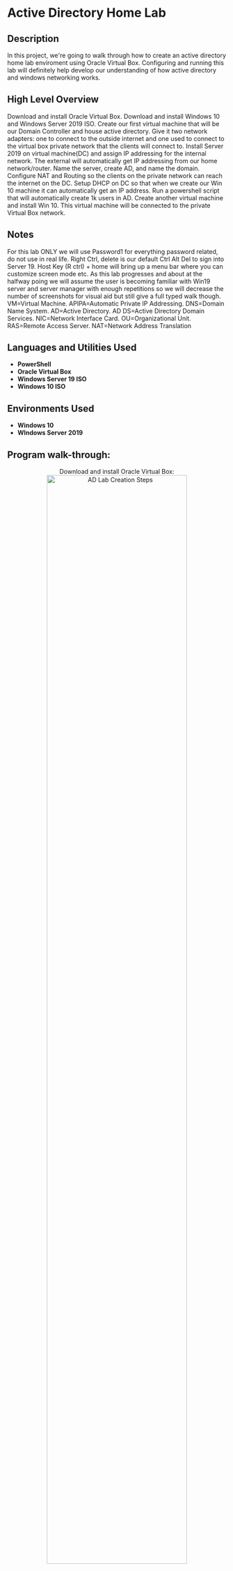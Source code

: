 <h1>Active Directory Home Lab</h1>

<h2>Description</h2>
In this project, we're going to walk through how to create an active directory home lab enviroment using Oracle Virtual Box. Configuring and running this lab will definitely help develop our understanding of how active directory and windows networking works.

<h2>High Level Overview</h2>
Download and install Oracle Virtual Box. Download and install Windows 10 and Windows Server 2019 ISO. Create our first virtual machine that will be our Domain Controller and house active directory. Give it two network adapters: one to connect to the outside internet and one used to connect to the virtual box private network that the clients will connect to. Install Server 2019 on virtual machine(DC) and assign IP addressing for the internal network. The external will automatically get IP addressing from our home network/router. Name the server, create AD, and name the domain. Configure NAT and Routing so the clients on the private network can reach the internet on the DC. Setup DHCP on DC so that when we create our Win 10 machine it can automatically get an IP address. Run a powershell script that will automatically create 1k users in AD. Create another virtual machine and install Win 10. This virtual machine will be connected to the private Virtual Box network. 

<h2>Notes</h2>
For this lab ONLY we will use Password1 for everything password related, do not use in real life. Right Ctrl, delete is our default Ctrl Alt Del to sign into Server 19. Host Key (R ctrl) + home will bring up a menu bar where you can customize screen mode etc. As this lab progresses and about at the halfway poing we will assume the user is becoming familiar with Win19 server and server manager with enough repetitions so we will decrease the number of screenshots for visual aid but still give a full typed walk though. VM=Virtual Machine. APIPA=Automatic Private IP Addressing. DNS=Domain Name System. AD=Active Directory. AD DS=Active Directory Domain Services. NIC=Network Interface Card. OU=Organizational Unit. RAS=Remote Access Server. NAT=Network Address Translation

<h2>Languages and Utilities Used</h2>

- <b>PowerShell</b> 
- <b>Oracle Virtual Box</b>
- <b>Windows Server 19 ISO</b>
- <b>Windows 10 ISO</b>  

<h2>Environments Used</h2>

- <b>Windows 10</b>
- <b>WIndows Server 2019</b>

<h2>Program walk-through:</h2>

<p align="center">
Download and install Oracle Virtual Box: <br/>  
<img src="https://i.imgur.com/sVww7Ra.png" height="80%" width="80%" alt="AD Lab Creation Steps"/>
<br />
<br />
Download Microsoft Windows Server 2019 ISO file: <br/> 
<img src="https://i.imgur.com/lO32tVp.png" height="80%" width="80%" alt="AD Lab Creation Steps"/>
<br />
<br />
Download Microsoft Windows 10 ISO file:  <br/> 
<img src="https://i.imgur.com/1kzAfnw.png" height="80%" width="80%" alt="AD Lab Creation Steps"/>
<br />
<br />
Configure Virtual Machine(DC): Note: Bidirectional shared clipboard in advanced settings lets you use ctrl c and ctrl v in between your actual computer and virtual machine. Drag n Drop lets you drag files from your desktop into your virtual machine. <br/> 
<img src="https://i.imgur.com/99mb1Wi.png" height="80%" width="80%" alt="AD Lab Creation Steps"/>
<img src="https://i.imgur.com/gG7TwXK.png" height="80%" width="80%" alt="AD Lab Creation Steps"/>
<img src="https://i.imgur.com/Bwa3Avr.png" height="80%" width="80%" alt="AD Lab Creation Steps"/>
<img src="https://i.imgur.com/dqS7i2Z.png" height="80%" width="80%" alt="AD Lab Creation Steps"/>
<img src="https://i.imgur.com/r3UofDE.png" height="80%" width="80%" alt="AD Lab Creation Steps"/>
<br />
<br />
Install Server 2019 ISO file onto DC VM, setup and sign into server. NOTE: Select the desktop experience for GUI and select custom install. After signing into server and for ease of use go to devices and select insert guest additions CD image. Next, on the desktop go to file explorer/this pc and select Virtual Box guest additions that's listed as a drive. Finally, click on and run VBoxWindowsadditions.amd64 and follow the on screen prompts all the way until choosing to reboot now or later; click on reboot later. <br/> 
<img src="https://i.imgur.com/VvcFqfW.png" height="80%" width="80%" alt="AD Lab Creation Steps"/>
<img src="https://i.imgur.com/8UVrevd.png" height="80%" width="80%" alt="AD Lab Creation Steps"/>
<img src="https://i.imgur.com/dGSEd7z.png" height="80%" width="80%" alt="AD Lab Creation Steps"/> 
<br />
<br />
Setup IP addressing. Change network adapter settings. NOTE: We will start out by selecting the Ethernet that is connected to the internet and view its status by right clicking on it. In this lab it was Ethernet 2 for me, but just make sure you select the adapter that is the opposite of the one that is unrecognized. <br/> 
<img src="https://i.imgur.com/curRwD6.png" height="80%" width="80%" alt="AD Lab Creation Steps"/>
<img src="https://i.imgur.com/f7girLW.png" height="80%" width="80%" alt="AD Lab Creation Steps"/>
<br />
<br />
Rename (R click) the Ethernet adapter that is connected to the internet _INTERNET_ and rename the unrecogninzed adapter X_INTERNAL_X. NOTE: The unrecognized adapter will have an APIPA address (will start with 169.254.) This APIPA address was automatically assigned to this adapter because a DHCP server was not available. This is how you will know it's the internal adapter. Next R click on X_INTERNAL_X and go to properties. In the menu, double click Internet Protocol Version 4. This will bring you to its general tab where you can assign IP addressing.  <br/> 
<img src="https://i.imgur.com/eD7mrn2.png" height="80%" width="80%" alt="AD Lab Creation Steps"/>
<img src="https://i.imgur.com/NQABNho.png" height="80%" width="80%" alt="AD Lab Creation Steps"/>
<img src="https://i.imgur.com/f48vUDy.png" height="80%" width="80%" alt="AD Lab Creation Steps"/>
<br />
<br />
In the general tab use the following address: IP=172.16.0.1 Subnet Mask=255.255.255.0 Default Gateway=Leave blank related to the DC serving as the default gateway. DNS=127.0.0.1 or 172.16.0.1 (Once AD is installed it will automatically install DNS. We can either enter its own IP address 172.16.0.1 or we can enter the loopback address which is 127.0.0.1) Loopback address in IPv4 (127.0.0.1) is a generic address that never reaches the network but instead is looped back through the internal NIC. It allows for a reliable method of testing the functionality of an Ethernet card and its drivers and software without a physical network. <br/> 
<img src="https://i.imgur.com/NFje08v.png" height="80%" width="80%" alt="AD Lab Creation Steps"/>
<br />
<br /> 
Rename this VM by R clicking on the window icon at desktop and selecting system. Next, click on rename this PC and give it the name DC (Domain Controller) and restart PC. <br/> 
<img src="https://i.imgur.com/XyKoo8S.png" height="80%" width="80%" alt="AD Lab Creation Steps"/>
<img src="https://i.imgur.com/ozbsC4K.png" height="80%" width="80%" alt="AD Lab Creation Steps"/>
<br />
<br />
Install Active Directory Domain Services. Within Server Manager, click on add roles or features. Click next on the add roles or features wizard until you come to the option where you see your DC server and its address; click on this server. In the list of checkboxes, check the box that says Active Directory Domain Services and click on add features. Finally, click next on the installation wizard and then lastly click on install so the AD DS will begin to install. This installation may take a while. When it's finished, close out the wizard. You should now notice a yellow exclamation point next to a flag in the top right hand corner of your server manager window. Click on this and select 'promote this server to a domain controller.' This is called a post deployment configuration. We have installed AD DS but now we will configure it.   <br/> 
<img src="https://i.imgur.com/mDVjYKn.png" height="80%" width="80%" alt="AD Lab Creation Steps"/>
<img src="https://i.imgur.com/JeZeF1m.png" height="80%" width="80%" alt="AD Lab Creation Steps"/>
<img src="https://i.imgur.com/sjtVuvF.png" height="80%" width="80%" alt="AD Lab Creation Steps"/>
<img src="https://i.imgur.com/vEsFmIp.png" height="80%" width="80%" alt="AD Lab Creation Steps"/>
<img src="https://i.imgur.com/0V430IO.png" height="80%" width="80%" alt="AD Lab Creation Steps"/><br />
<br />
<br /> 
Installing AD DS 'Continued'...Next, within the configuration wizard click on add a new forest and name the root domain name mydomain.com. 'You could name this whatever you'd like.' Click next on the wizard and in the password field we will use Password1 as previously stated. Again, DO NOT use this authentication method in real life. Click next within the wizard until you get to the installation option and install AD DS. Our VM DC will automatically restart after this installation. </br>
<img src="https://i.imgur.com/oie6aBs.png" height="80%" width="80%" alt="AD Lab Creation Steps"/>
<img src="https://i.imgur.com/sVRkN7M.png" height="80%" width="80%" alt="AD Lab Creation Steps"/>
<img src="https://i.imgur.com/GI3ATmJ.png" height="80%" width="80%" alt="AD Lab Creation Steps"/> 
<br />
<br /> 
We will now create our own dedicated Admin account. You will notice now that your Windows Server login screen looks different and says MYDOMAIN/Admin. Go ahead and login with our PW. To do this go to start/Windows admintools/AD users and computers. Within the AD users and computers tab right click on mydomain.com 'this is what we named our domain earlier.' and click on new/organizational unit. This of OU as a folder within AD. Name this OU _ADMINS and uncheck the default box underneath. This will create a new folder within mydomain.com. Our newly created folder will now show under the expansion of mydomain.com. R click on this folder and select new/user. Enter your name in the first and last name column. For username we will use a- first letter of your first name and full last name; all lower case. This signifies it's an admin account 'a' and identifies the user by first initial and last name. Click next and use our same PW as planned. Uncheck 'user must change PW at next login and do check 'PW never expires' related to this being a lab environment. Click next and finally click finish. We will now see our newly created account under _ADMINS, BUT..we still need to actually make this an Admin account. To do that R click the profile and go to properties/member of and click on ADD. Next, type in the box provided domain admins and click on check names; there we will see it resolves to Domain Admins. Finally, click on okay and apply. NOW, we have our very own domain admin account. To use, log out and back into DC VM. Instead of using our MYDOMAIN/Admin account click on other user and we will notice at the bottom it now says 'sign into mydomain.' For this username we will use our newly created a- first letter of your first name and full last name and again we will use our PW previously stated. </br>

<img src="https://i.imgur.com/6eQWJ2U.png" height="80%" width="80%" alt="AD Lab Creation Steps"/>
<img src="https://i.imgur.com/lc5gtIN.png" height="80%" width="80%" alt="AD Lab Creation Steps"/>
<img src="https://i.imgur.com/nug9iHA.png" height="80%" width="80%" alt="AD Lab Creation Steps"/>
<img src="https://i.imgur.com/wvQJCWz.png" height="80%" width="80%" alt="AD Lab Creation Steps"/>
<img src="https://i.imgur.com/5qmGqPe.png" height="80%" width="80%" alt="AD Lab Creation Steps"/>
<img src="https://i.imgur.com/qSNV2S5.png" height="80%" width="80%" alt="AD Lab Creation Steps"/>
<img src="https://i.imgur.com/b0ZsEjj.png" height="80%" width="80%" alt="AD Lab Creation Steps"/> 
<img src="https://i.imgur.com/Dpdjdce.png" height="80%" width="80%" alt="AD Lab Creation Steps"/> 
<img src="https://i.imgur.com/3ABHWMH.png" height="80%" width="80%" alt="AD Lab Creation Steps"/> 
<br />
<br />
Install RAS/NAT. This will allow our future Windows 10 cleint to be on the private virtual network but still be able to access the internet through the DC. Within server manager click on add roles and features. Click next and confirm server in the box. Checkmark the box that says remote access. Click next and so checkmark the box that says routing. And click next all the way to install and click that. 


</p>

<!--
 ```diff
- text in red
+ text in green
! text in orange
# text in gray
@@ text in purple (and bold)@@
```
--!>
